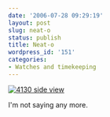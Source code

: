 ```yaml
---
date: '2006-07-28 09:29:19'
layout: post
slug: neat-o
status: publish
title: Neat-o
wordpress_id: '151'
categories:
- Watches and timekeeping
---
```



[
![4130 side view](http://www.phfactor.net/wp-pics/fig2.0.jpg)
](http://velociphilewatch.blogspot.com/2006/07/rolex-oyster-perpetual-cosmograph.html)


I'm not saying any more.
